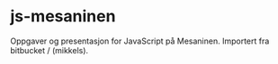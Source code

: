 js-mesaninen
============

Oppgaver og presentasjon for JavaScript på Mesaninen.
Importert fra bitbucket / (mikkels).

